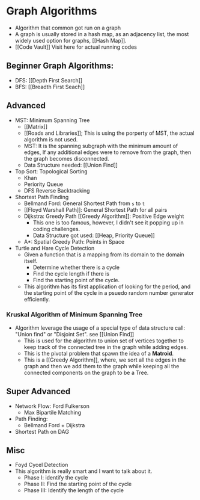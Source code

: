 # Graph Algorithms

* Algorithm that common got run on a graph
* A graph is usually stored in a hash map, as an adjacency list, the most widely used option for graphs, [[Hash Map]]. 
* [[Code Vault]] Visit here for actual running codes

## Beginner Graph Algorithms:
* DFS: [[Depth First Search]]
* BFS:  [[Breadth First Seach]]


## Advanced
* MST: Minimum Spanning Tree 
	* [[Matrix]]
	* [[Roads and Libraries]]; This is using the porperty of MST, the actual algorithm is not used. 
	* MST: It is the spanning subgraph with the minimum amount of edges, If any additional edges were to remove from the graph, then the graph becomes disconnected.
	* Data Structure needed: [[Union Find]]
* Top Sort: Topological Sorting
	* Khan
	* Periority Queue 
	* DFS Reverse Backtracking
* Shortest Path Finding
	* Bellmand Ford: General Shortest Path from `s` to `t`
	* [[Floyd Warshall Path]]: General Shortest Path for all pairs
	* Dijkstra: Greedy Path [[Greedy Algorithm]]: Positive Edge weight
		* This one is too famous, however, I didn't see it popping up in coding challenges.
		* Data Structure got used: [[Heap, Priority Queue]]
	* A*: Spatial Greedy Path: Points in Space
* Turtle and Hare Cycle Detection
	* Given a function that is a mapping from its domain to the domain itself. 
		* Determine whether there is a cycle
		* Find the cycle length if there is
		* Find the starting point of the cycle. 
	* This algorithm has its first application of looking for the period, and the starting point of the cycle in a psuedo random number generator efficiently. 

### Kruskal Algorithm of Minimum Spanning Tree
* Algorithm leverage the usage of a special type of data structure call: "Union find" or "Disjoint Set". see [[Union Find]]
	* This is used for the algorithm to union set of vertices together to keep track of the connected tree in the graph while adding edges. 
	* This is the pivotal problem that spawn the idea of a **Matroid**. 
	* This is a [[Greedy Algorithm]], where, we sort all the edges in the graph and then we add them to the graph while keeping all the connected components on the graph to be a Tree.

## Super Advanced
* Network Flow: Ford Fulkerson
	* Max Bipartile Matching
* Path Finding: 
	* Bellmand Ford + Dijkstra
* Shortest Path on DAG


## Misc

* Foyd Cycel Detection
* This algorithm is really smart and I want to talk about it. 
	* Phase I: identify the cycle
	* Phase II: Find the starting point of the cycle
	* Phase III: Identify the length of the cycle
